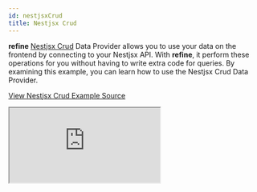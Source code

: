 ```yaml
---
id: nestjsxCrud
title: Nestjsx Crud
---
```


**refine** [Nestjsx Crud](https://github.com/nestjsx/crud) Data Provider allows you to use your data on the frontend by connecting to your Nestjsx API. With **refine**, it perform these operations for you without having to write extra code for queries. By examining this example, you can learn how to use the Nestjsx Crud Data Provider.

[View Nestjsx Crud Example Source](https://github.com/pankod/refine/tree/master/examples/dataProvider/nestjsxCrud)

<iframe src="https://codesandbox.io/embed/github/pankod/refine/tree/master/examples/dataProvider/nestjsxCrud?autoresize=1&fontsize=14&theme=dark&view=preview"
     style={{width: "100%", height:"80vh", border: "0px", borderRadius: "8px", overflow:"hidden"}}
     title="refine-nestjsx-crud-example"
     allow="accelerometer; ambient-light-sensor; camera; encrypted-media; geolocation; gyroscope; hid; microphone; midi; payment; usb; vr; xr-spatial-tracking"
     sandbox="allow-forms allow-modals allow-popups allow-presentation allow-same-origin allow-scripts"
></iframe>
